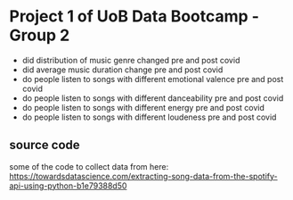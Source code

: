 # Project 1 of UoB Data Bootcamp - Group 2

- did distribution of music genre changed pre and post covid
- did average music duration change pre and post covid
- do people listen to songs with different emotional valence pre and post covid
- do people listen to songs with different danceability pre and post covid
- do people listen to songs with different energy pre and post covid
- do people listen to songs with different loudeness pre and post covid


## source code
some of the code to collect data from here: https://towardsdatascience.com/extracting-song-data-from-the-spotify-api-using-python-b1e79388d50
